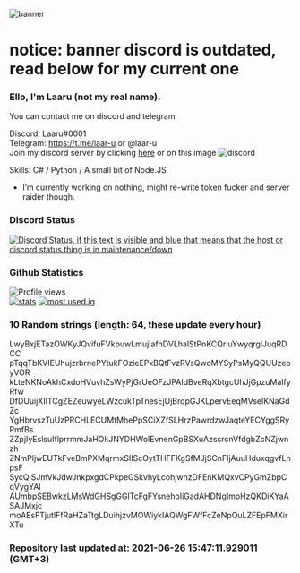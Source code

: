 
![banner](https://raw.githubusercontent.com/stop-bark/stop-bark/master/banner4.png)
# notice: banner discord is outdated, read below for my current one


### Ello, I'm Laaru (not my real name).

You can contact me on discord and telegram  

Discord: Laaru#0001  
Telegram: https://t.me/laar-u or @laar-u  
Join my discord server by clicking [here](https://discord.gg/invite/monk) or on this image ![discord](https://discord.com/api/guilds/848458923136122901/embed.png)

Skills: C# / Python / A small bit of Node.JS  

- I’m currently working on nothing, might re-write token fucker and server raider though.

### Discord Status
[![Discord Status, if this text is visible and blue that means that the host or discord status thing is in maintenance/down](https://discord.c99.nl/widget/theme-4/739824148267925565.png)](https://discord.c99.nl/)

### Github Statistics
![Profile views](https://komarev.com/ghpvc/?username=Laar-u) <br> [![stats](https://github-readme-stats.vercel.app/api?username=Laar-u&show_icons=true&theme=synthwave)](https://github.com/anuraghazra/github-readme-stats) [![most used ig](https://github-readme-stats.vercel.app/api/top-langs/?username=Laar-u&layout=compact&theme=synthwave&show_icons=true&langs_count=10)]((https://github.com/anuraghazra/github-readme-stats))

### 10 Random strings (length: 64, these update every hour)
LwyBxjETazOWKyJQvifuFVkpuwLmujIafnDVLhalStPnKCQrluYwyqrglJuqRDCC
pTqqTbKVIEUhujzrbrnePYtukFOzieEPxBQtFvzRVsQwoMYSyPsMyQQUUzeoyVOR
kLteNKNoAkhCxdoHVuvhZsWyPjGrUeOFzJPAIdBveRqXbtgcUhJjGpzuMalfyRfw
DfDUuijXIITCgZEZeuwyeLWzcukTpTnesEjUjBrqpGJKLpervEeqMVselKNaGdZc
YgHbrvszTuUzPRCHLECUMtMhePpSCiXZfSLHrzPawrdzwJaqteYECYggSRyRmfBs
ZZpjIyEslsuIflprrmmJaHOkJNYDHWolEvnenGpBSXuAzssrcnVfdgbZcNZjwnzh
ZNmPljwEUTkFveBmPXMqrmxSIIScOytTHFFKgSfMJjSCnFIjAuuHduxqgvfLnpsF
SycQiSJmVkJdwJnkpxgdCPkpeGSkvhyLcohjwhzDFEnKMQxvCPyGmZbpCqVygYAl
AUmbpSEBwkzLMsWdGHSgGGITcFgFYsnehoIiGadAHDNgImoHzQKDiKYaASAJMxjc
moAEsFTjutlFfRaHZaTtgLDuihjzvMOWiykIAQWgFWfFcZeNpOuLZFEpFMXirXTu

### Repository last updated at: 2021-06-26 15:47:11.929011 (GMT+3)
